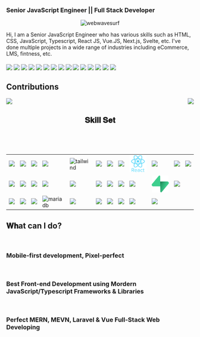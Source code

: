 ### Senior JavaScript Engineer || Full Stack Developer 
<p align="center"> 
<img src="https://komarev.com/ghpvc/?username=Jajabenit250&label=Profile%20views&color=0e75b6&style=flat" alt="webwavesurf" /> 
</p>
<!-- <a href="https://github.com/ryo-ma/github-profile-trophy"><img src="https://github-profile-trophy.vercel.app/?username=webwavesurf" alt="webwavesurf" /></a> -->

Hi, I am a Senior JavaScript Engineer who has various skills such as HTML, CSS, JavaScript, Typescript, React JS, Vue.JS, Next.js, Svelte, etc.
I've done multiple projects in a wide range of industries including eCommerce, LMS, fintness, etc.   
####     
![](https://img.shields.io/badge/Vanilla.js-Green) ![](https://img.shields.io/badge/Typescript.js-Green) ![](https://img.shields.io/badge/React.js-Green) ![](https://img.shields.io/badge/Vue.js-blue) ![](https://img.shields.io/badge/Next.js-blue) ![](https://img.shields.io/badge/Gatsby-blue) ![](https://img.shields.io/badge/Svelte-blue) ![](https://img.shields.io/badge/Node.js-Green) ![](https://img.shields.io/badge/Express.js-Green) ![](https://img.shields.io/badge/Laravel/php-Green) ![](https://img.shields.io/badge/eCommerce-blue) ![](https://img.shields.io/badge/CMS-blue) ![](https://img.shields.io/badge/Shopify-blue) ![](https://img.shields.io/badge/STRAPI-blue) ![](https://img.shields.io/badge/Supabase-blue)


<h2 font-weight="bold">Contributions</h2> 
  <p>
    <img align="right" height="150px" src="https://github-readme-stats.vercel.app/api?username=webwavesurf&show_icons=true&theme=merko&count_private=true" />
    <img align="left" height="150px" src="https://github-readme-stats.vercel.app/api/top-langs/?username=talentedev&layout=compact&theme=merko&count_private=true" /> 
  </p>
<br/>
<h2 font-weight="bold" align="center">
  𝐒𝐤𝐢𝐥𝐥 𝐒𝐞𝐭
</h2>

<table align="center">
  <tr>
    <td><img src="https://cdn.iconscout.com/icon/free/png-128/html5-40-1175193.png" width="100px"></td>
    <td><img src="https://cdn.iconscout.com/icon/free/png-128/css3-11-1175239.png" width="100px"></td>
    <td><img src="https://cdn.iconscout.com/icon/free/png-128/sass-13-1175092.png" width="100px"></td>
    <td><img src="https://cdn.iconscout.com/icon/free/png-128/bootstrap-226077.png" width="100px"></td>
    <td><img src="https://www.vectorlogo.zone/logos/tailwindcss/tailwindcss-icon.svg" alt="tailwind" width="100"></td>
    <td><img src="https://cdn.iconscout.com/icon/free/png-128/javascript-1-225993.png" width="100px"></td>
    <td><img src="https://cdn.iconscout.com/icon/free/png-128/typescript-1-1175078.png" width="100px"></td>
    <td><img src="https://cdn.iconscout.com/icon/free/png-128/jquery-7-1175152.png" width="100"></td>
    <td><img src="https://raw.githubusercontent.com/devicons/devicon/master/icons/react/react-original-wordmark.svg" width="100"/></td>
    <td><img src="https://seeklogo.com/images/N/next-js-logo-8FCFF51DD2-seeklogo.com.png" width="100"/></td>
    <td><img src="https://cdn.iconscout.com/icon/free/png-128/vuejs-3-1175070.png" width="100"></td>
    <td><img src="https://javascriptforwp.com/wp-content/uploads/2019/03/badge-gatsby.png" width="100"></td>
  </tr>
  <tr>
    <td><img src="https://upload.wikimedia.org/wikipedia/commons/thumb/1/1b/Svelte_Logo.svg/747px-Svelte_Logo.svg.png" width="100"></td>
    <td><img src="https://cdn.iconscout.com/icon/free/png-128/nodejs-2-226035.png" width="100"></td>
    <td><img src="https://cdn.iconscout.com/icon/free/png-128/php-99-1175127.png" width="100"></td>
    <td><img src="https://cdn.iconscout.com/icon/free/png-128/codeigniter-5-1175246.png" width="100"></td>
    <td><img src="https://cdn.iconscout.com/icon/free/png-128/laravel-2-1175146.png" width="100"></td>
    <td><img src="https://bs-uploads.toptal.io/blackfish-uploads/components/skill_page/content/logo_file/logo/195523/d3js-7ccc10c45b36ba40d8fd3006561289df.png" width="100"></td>
    <td><img src="https://mui.com/static/logo.png" width="100"></td>
    <td><img src="https://www.chartjs.org/media/logo-title.svg" width="100"></td>
    <td><img src="https://image.pngaaa.com/563/3886563-middle.png" width="100"></td>
    <td><img src="https://raw.githubusercontent.com/github/explore/f4ec5347a36e06540a69376753a7c37a8cb5a136/topics/supabase/supabase.png" width="100"></td>
    <td><img src="https://images.opencollective.com/strapi/3ec3247/logo/256.png" width="100"></td>
  </tr>
  <tr>
    <td><img src="https://cdn.iconscout.com/icon/free/png-64/mysql-3521596-2945040.png"  width="100"/></td>
    <td><img src="https://cdn.iconscout.com/icon/free/png-128/mongodb-4-1175139.png" width="100"></td>
    <td><img src="https://cdn.iconscout.com/icon/free/png-64/postgresql-9-1175120.png"  width="100"/></td>
    <td><img src="https://cdn.iconscout.com/icon/free/png-64/aws-1-282741.png" alt="mariadb" width="100"/></td>
    <td><img src="https://cdn.iconscout.com/icon/free/png-128/redis-6-1175105.png" width="100"></td>
    <td><img src="https://cdn.iconscout.com/icon/free/png-64/nginx-3521604-2945048.png" width="100"/></td>
    <td><img src="https://cdn.iconscout.com/icon/free/png-128/git-18-1175219.png" width="100"></td>
    <td><img src="https://cdn.iconscout.com/icon/free/png-64/heroku-8-1175211.png" width="100"></td>
    <td><img src="https://cdn.iconscout.com/icon/free/png-64/netlify-3521601-2945045.png" width="100"/></td>
    <td><img src="https://cdn.iconscout.com/icon/free/png-64/aws-1869025-1583149.png" width="100"/></td>
  </tr>
</table>

## 𝐖𝐡at can I do?

<div>
<br />

### Mobile-first development, Pixel-perfect
<br />

### Best Front-end Development using Mordern JavaScript/Typescript Frameworks & Libraries
<br />

### Perfect MERN, MEVN, Laravel & Vue Full-Stack Web Developing
<br />

</div>
<br />
